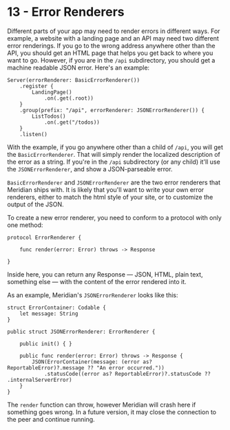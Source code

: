 # 13 - Error Renderers

Different parts of your app may need to render errors in different ways. For example, a website with a landing page and an API may need two different error renderings. If you go to the wrong address anywhere other than the API, you should get an HTML page that helps you get back to where you want to go. However, if you are in the `/api` subdirectory, you should get a machine readable JSON error. Here's an example:

    Server(errorRenderer: BasicErrorRenderer())
        .register {
            LandingPage()
                .on(.get(.root))
        }
        .group(prefix: "/api", errorRenderer: JSONErrorRenderer()) {
            ListTodos()
                .on(.get("/todos))
        }
        .listen()

With the example, if you go anywhere other than a child of `/api`, you will get the `BasicErrorRenderer`. That will simply render the localized description of the error as a string. If you're in the `/api` subdirectory (or any child) it'll use the `JSONErrorRenderer`, and show a JSON-parseable error.

`BasicErrorRenderer` and `JSONErrorRenderer` are the two error renderers that Meridian ships with. It is likely that you'll want to write your own error renderers, either to match the html style of your site, or to customize the output of the JSON.

To create a new error renderer, you need to conform to a protocol with only one method:

    protocol ErrorRenderer {
    
        func render(error: Error) throws -> Response
    
    }

Inside here, you can return any Response — JSON, HTML, plain text, something else — with the content of the error rendered into it.

As an example, Meridian's `JSONErrorRenderer` looks like this:

    struct ErrorContainer: Codable {
        let message: String
    }
    
    public struct JSONErrorRenderer: ErrorRenderer {
    
        public init() { }
    
        public func render(error: Error) throws -> Response {
            JSON(ErrorContainer(message: (error as? ReportableError)?.message ?? "An error occurred."))
                .statusCode((error as? ReportableError)?.statusCode ?? .internalServerError)
        }
    }

The `render` function can throw, however Meridian will crash here if something goes wrong. In a future version, it may close the connection to the peer and continue running.